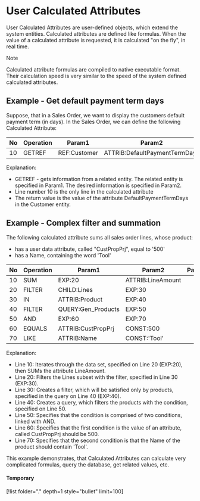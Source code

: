 # User Calculated Attributes

User Calculated Attributes are user-defined objects, which extend the system entities.
Calculated attributes are defined like formulas.
When the value of a calculated attribute is requested, it is calculated "on the fly", in real time.

> [!NOTE]
> Calculated attribute formulas are compiled to native executable format.
> Their calculation speed is very similar to the speed of the system defined calculated attributes.

## Example - Get default payment term days

Suppose, that in a Sales Order, we want to display the customers default payment term (in days).
In the Sales Order, we can define the following Calculated Attribute:

| No | Operation | Param1 | Param2 | Param3 |
|----|-----------|--------|--------|--------|
| 10 | GETREF | REF:Customer | ATTRIB:DefaultPaymentTermDays |

Explanation:

- GETREF - gets information from a related entity. The related entity is specified in Param1. The desired information is specified in Param2.
- Line number 10 is the only line in the calculated attribute
- The return value is the value of the attribute DefaultPaymentTermDays in the Customer entity.

## Example - Complex filter and summation

The following calculated attribute sums all sales order lines, whose product:

- has a user data attribute, called "CustPropPrj", equal to '500'
- has a Name, containing the word 'Tool'


| No | Operation | Param1 | Param2 | Param3 |
|----|-----------|--------|--------|--------|
| 10 | SUM | EXP:20 | ATTRIB:LineAmount |
| 20 | FILTER | CHILD:Lines | EXP:30 |
| 30 | IN | ATTRIB:Product | EXP:40 |
| 40 | FILTER | QUERY:Gen_Products | EXP:50 |
| 50 | AND | EXP:60 | EXP:70 |
| 60 | EQUALS | ATTRIB:CustPropPrj | CONST:500 |
| 70 | LIKE | ATTRIB:Name | CONST:'Tool' |

Explanation:

- Line 10: Iterates through the data set, specified on Line 20 (EXP:20), then SUMs the attribute LineAmount.
- Line 20: Filters the Lines subset with the filter, specified in Line 30 (EXP:30).
- Line 30: Creates a filter, which will be satisfied only by products, specified in the query on Line 40 (EXP:40).
- Line 40: Creates a query, which filters the products with the condition, specified on Line 50.
- Line 50: Specifies that the condition is comprised of two conditions, linked with AND.
- Line 60: Specifies that the first condition is the value of an attribute, called CustPropPrj should be 500.
- Line 70: Specifies that the second condition is that the Name of the product should contain 'Tool'.

This example demonstrates, that Calculated Attributes can calculate very complicated formulas, query the database, get related values, etc.

#### Temporary
[!list folder="." depth=1 style="bullet" limit=100]

